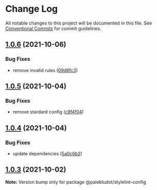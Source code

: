 # Change Log

All notable changes to this project will be documented in this file.
See [Conventional Commits](https://conventionalcommits.org) for commit guidelines.

## [1.0.6](https://github.com/PaleBluDot/lint-config/compare/@palebludot/stylelint-config@1.0.5...@palebludot/stylelint-config@1.0.6) (2021-10-06)


### Bug Fixes

* remove invalid rules ([09d6fc3](https://github.com/PaleBluDot/lint-config/commit/09d6fc3515da0f30ca7b8a068b9cb2f60b30ed95))





## [1.0.5](https://github.com/PaleBluDot/lint-config/compare/@palebludot/stylelint-config@1.0.4...@palebludot/stylelint-config@1.0.5) (2021-10-04)


### Bug Fixes

* remove stardard config ([c9f4f04](https://github.com/PaleBluDot/lint-config/commit/c9f4f04771b7ea08cf3fd73a467fa8ebf92633f6))





## [1.0.4](https://github.com/PaleBluDot/lint-config/compare/@palebludot/stylelint-config@1.0.3...@palebludot/stylelint-config@1.0.4) (2021-10-04)


### Bug Fixes

* update dependencies ([5a0c6b2](https://github.com/PaleBluDot/lint-config/commit/5a0c6b2df2ae142f17323c42065389e4ed61e967))





## [1.0.3](https://github.com/PaleBluDot/lint-config/compare/@palebludot/stylelint-config@1.0.2...@palebludot/stylelint-config@1.0.3) (2021-10-02)

**Note:** Version bump only for package @palebludot/stylelint-config
